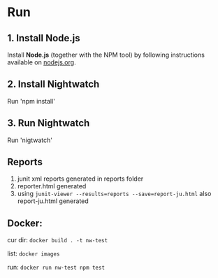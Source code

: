 # Run

## 1. Install Node.js

Install __Node.js__ (together with the NPM tool) by following instructions available on [nodejs.org](https://nodejs.org).

## 2. Install Nightwatch

Run 'npm install'

## 3. Run Nightwatch
Run 'nigtwatch'
 
## Reports
1. junit xml reports generated in reports folder
2. reporter.html generated 
3. using
`junit-viewer --results=reports --save=report-ju.html`
also report-ju.html generated

## Docker:
cur dir: `docker build . -t nw-test`

list: `docker images`

run: `docker run nw-test npm test`